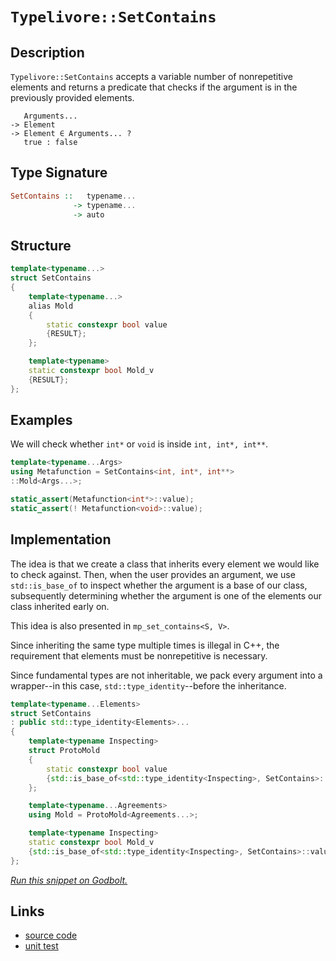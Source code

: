 <!-- Copyright 2024 Feng Mofan
SPDX-License-Identifier: Apache-2.0 -->

# `Typelivore::SetContains`

## Description

`Typelivore::SetContains` accepts a variable number of nonrepetitive elements and returns a predicate that checks if the argument is in the previously provided elements.
<pre><code>   Arguments...
-> Element
-> Element &in; Arguments... ?
   true : false</code></pre>

## Type Signature

```Haskell
SetContains ::   typename...
              -> typename...
              -> auto
```

## Structure

```C++
template<typename...>
struct SetContains
{
    template<typename...>
    alias Mold
    {
        static constexpr bool value
        {RESULT};
    };

    template<typename>
    static constexpr bool Mold_v
    {RESULT};
};
```

## Examples

We will check whether `int*` or `void`  is inside `int, int*, int**`.

```C++
template<typename...Args>
using Metafunction = SetContains<int, int*, int**>
::Mold<Args...>;

static_assert(Metafunction<int*>::value);
static_assert(! Metafunction<void>::value);
```

## Implementation

The idea is that we create a class that inherits every element we would like to check against.
Then, when the user provides an argument, we use `std::is_base_of` to inspect whether the argument is a base of our class, subsequently determining whether the argument is one of the elements our class inherited early on.

This idea is also presented in `mp_set_contains<S, V>`.

Since inheriting the same type multiple times is illegal in C++, the requirement that elements must be nonrepetitive is necessary.

Since fundamental types are not inheritable, we pack every argument into a wrapper--in this case, `std::type_identity`--before the inheritance.

```C++
template<typename...Elements>
struct SetContains
: public std::type_identity<Elements>...
{
    template<typename Inspecting>
    struct ProtoMold
    {   
        static constexpr bool value 
        {std::is_base_of<std::type_identity<Inspecting>, SetContains>::value};
    };

    template<typename...Agreements>
    using Mold = ProtoMold<Agreements...>;

    template<typename Inspecting>
    static constexpr bool Mold_v 
    {std::is_base_of<std::type_identity<Inspecting>, SetContains>::value};
};
```

[*Run this snippet on Godbolt.*](https://godbolt.org/#z:OYLghAFBqd5QCxAYwPYBMCmBRdBLAF1QCcAaPECAMzwBtMA7AQwFtMQByARg9KtQYEAysib0QXACx8BBAKoBnTAAUAHpwAMvAFYTStJg1DIApACYAQuYukl9ZATwDKjdAGFUtAK4sGe1wAyeAyYAHI%2BAEaYxCAAzKQADqgKhE4MHt6%2BekkpjgJBIeEsUTHxdpgOaUIETMQEGT5%2BXLaY9nkM1bUEBWGR0XG2NXUNWc0KQ93BvcX9sQCUtqhexMjsHOaxwcjeWADUJrFuXo60hACeB9gmGgCC1zcEmCwJBo8HbgRnCYysmAB0AOw9DYggUl3u42IXgcuyEmHqsiYwTBtxAuwSXgip2Qu3G6BAIE%2B3wA%2BngsIJzu8gU9GAQwbFsAC/vcTAB2Ky3XZc3aPZ6vTDvIk/Ni7ACSDAU30qRnBnO5kOhBF2ymIqCIAFlPOh7tz9uzuTrdfKao4cWgJY9VAliLsIqhPLsAG5iLyYfZyo16ix4gl4BTEiJMJTE1BUd4%2BwlfTCk8mOT7vcWSiqOGUM0iw%2BEeQRIiWXAnO7wC1kAEQOHJuurZpdi5cNXN5LyYb0OQuYbCZN2AxEwNNBsor3K8KSMu01tHQ%2B1ixeVqo1Wvene7vbpTPBNZZHp5T0bzY%2BUbbbsTUpTwH7uvGTbwZoE40wVptdodY/QxMd7oHXLZ3oI%2BJAfoDQbRqG4Y/gSQoxrSlKHEeybBKeaYZgi2bInmIAFq6VZliyJZYbc9wAPQAFTESRpH4QRJEACrYEIlEkeRtxEaRzEMXceFmJsDDbF4ezvMcdBQVceG3A2/KCvuvwdsQwD0kJNxDnBo7wkwVBeFx7STtOcJITUKGHMEBDpgZhFGYIxH9gSz4LtJCirgyuFsTcF6msSQZKHUEDqspqnqWk7zGah6GYHMDnOVerkKO5BAQGAYBKTUPmVAI7yOqgZKBS6wVlhwCy0JwACsvB%2BNwvCoJwbjWNYuJLCsbobDwpAEJoOULAA1iA%2BWsn8sQABwAGysrEA0aL1g0AJzxHlHCSLwLASBoGikMVWikGVHC8AoICLU1HBaAscCwDAiAgEsBAYoZFAQGgzx0NEoS/Jwqj9QAtH1ki7MAyA4lIfxmLwmD4EQxBkno/CCCIYjsFIMiCIoKjqLtOh6AA7sQTAJJwPC5QVRXNatnAAPLHOduyhrsT19a972fd9ki/bsEAeDd9A2vVcy8Dte2kBASDXQkt1kJdfMCyAwBSGYfB0I8xCbRAER4xEwS1GcmO8IrzDEGcBMRNoyaq6Q10ggQBMMLQKuI6QWARF4wBuGItCbSVltPIYwDiBb%2BDdpUjqYI7K13hUxxrA1BmtHjpwRGjmseFgeMEMDc1Oz7xB2koxYu0YpxGM1CxUAYMkAGp4JgyME98xUNWDwiiOI0NV3Dah47ozQGNnpiWNY%2Bh4BEm2QAsqAJO0jvPXiBzFu3ViWGYK2oMnwNYL3EALOUSV%2BBArgjE0pCBFMRQlNkySpAIm8H7kaQ9Hv/RjK0sECJ0wyeI0egr%2B09%2BTIUfQxGMEwn9/XQX5/CQy8aqrCAfoHGS08ZrXJi9N6H0vq7B%2BmYBmuBCAkH2BxLg7NGo5wWAgTATAsAxCXqQdqkhYh/AmqySQGhJBmEkH1Ba%2BU%2BpjXAdNWacQuB/D6lwPqPUxo9V4flSQXB8oTT6pAi2a0NpbRwYjfaR0eYnWJsccglBhYs3umwTgtQWCOlZM9Jguxtiu0QWNP4XD/aAxICDZoVcIa12kPXJQjcLa6AlqjdGqtsYcEKpImehMVFKjJro/RhjjGt2AGYixfwNAMyZvzFmGDYhmGwZzHK3NeaoGZtENRV1smJP6KEgxJijBcDGlwRaNBaDS1lvLC26tlb60aZrbWusHD60NrSE2Zs8ZWxtnbWgDt9ZYBYK7d2K1PawR9n7f6qhA6PH1qHKaK0I5RzODHNYK1454ETg1ZOqdMDpzGZnOCOc%2BD5wUEXEuZdGD63sTXKGTjZANwRitdx%2BhXYoEqpYLuPd4D90HmkYeo8pwT2sNPUqc8yS%2BwBS0NoaQXAMHcI/UY29kUAJmF/RIh92i/xxWffIu9AHXwRXfH%2BqKt4vyqBMTF%2B8/4P0yFS2lxKsVgIUCAqGPi/HLVKpwXYxTwmlKieUmJcSICoKBskrBHNcGkHwYQ/oJCpozVIHNWI5jaGsjEayQadCGEiP8Xy9athZHpIUfAJRp1zp5I0XdB6HBdFwJYAoR0OJHSiv5OMf61j56g1kA4p5MN5AuLeUjeIniMYlW5bjKRgSzrHFJlQAVxAWDOtde6z1TZfZKkZgUgWyT5iyvkZklA%2BaWa2vLf0N1CQEivnKcSL1BBXKprepLGp0Q6kKyVprZpPatY6z1k7Lpggenm0mZga2tt7aOwaqM8ZWzeBTO9rCi2AdkBByWYIMOFs1nK02XHBO%2BsDnJCORnN2ZyS15yYIXYupdy73IDY8iQzzYahqbgMSJ3yO6/IjovQFQ9OD4R9OCqeM9oULzhdS5w69kX4p3h/NlzQchH3SJS0%2BqG6VX3hbfDoFKmXPxvqvN%2BWHsUXkZU/Bl79pj0uAcsUBWC2E8qgfyp170XVuqdFmx44wUG%2BulWkuVCqiGUB8aquaZhzGxFiPlfKtDKkjViKyPhRr8Yms2ttOVZCzDcK4CkvqKSxo8LMIw1kbDYixoCSa81Pi/qqekXIvaCxk4pGcJIIAA%3D)

## Links

- [source code](../../../../conceptrodon/typelivore/set_contains.hpp)
- [unit test](../../../../tests/unit/typelivore/set_contains.test.hpp)
